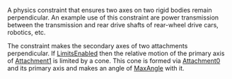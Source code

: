 A physics constraint that ensures two axes on two rigid bodies remain perpendicular. An example use of this constraint are power transmission between the transmission and rear drive shafts of rear-wheel drive cars, robotics, etc.

The constraint makes the secondary axes of two attachments perpendicular. If [LimitsEnabled](https://developer.roblox.com/en-us/api-reference/property/UniversalConstraint/LimitsEnabled) then the relative motion of the primary axis of [Attachment1](https://developer.roblox.com/en-us/api-reference/property/Constraint/Attachment1) is limited by a cone. This cone is formed via [Attachment0](https://developer.roblox.com/en-us/api-reference/property/Constraint/Attachment0) and its primary axis and makes an angle of [MaxAngle](https://developer.roblox.com/en-us/api-reference/property/UniversalConstraint/MaxAngle) with it.